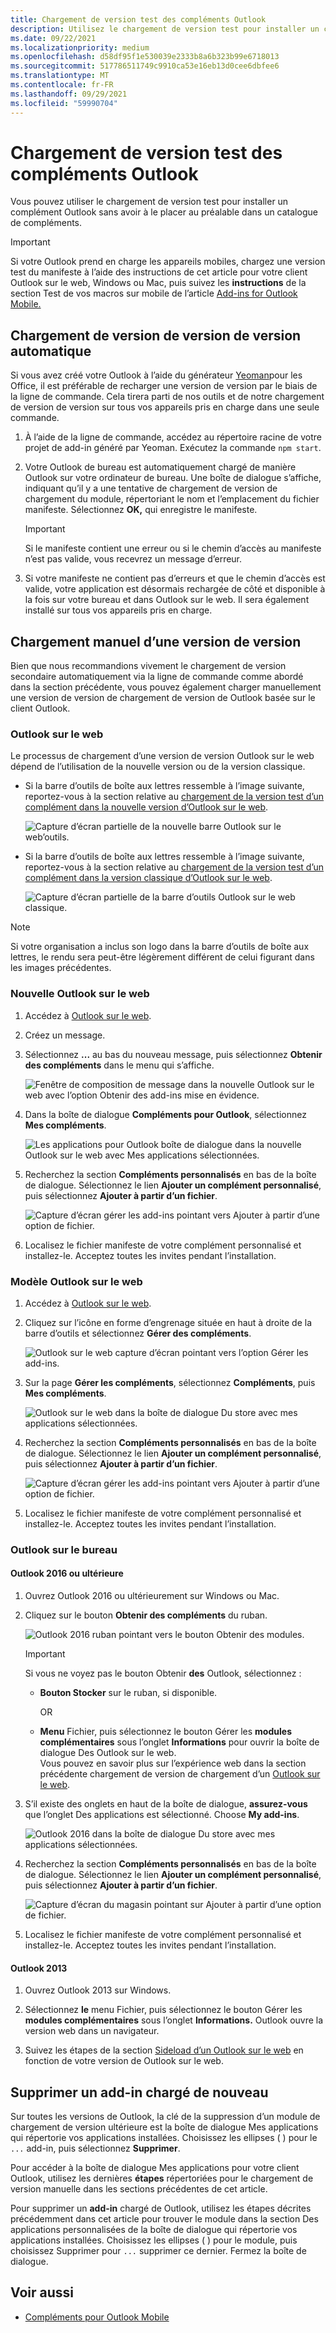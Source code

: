 ```yaml
---
title: Chargement de version test des compléments Outlook
description: Utilisez le chargement de version test pour installer un complément Outlook sans avoir à le placer au préalable dans un catalogue de compléments.
ms.date: 09/22/2021
ms.localizationpriority: medium
ms.openlocfilehash: d58df95f1e530039e2333b8a6b323b99e6718013
ms.sourcegitcommit: 517786511749c9910ca53e16eb13d0cee6dbfee6
ms.translationtype: MT
ms.contentlocale: fr-FR
ms.lasthandoff: 09/29/2021
ms.locfileid: "59990704"
---
```

# <a name="sideload-outlook-add-ins-for-testing"></a>Chargement de version test des compléments Outlook

Vous pouvez utiliser le chargement de version test pour installer un complément Outlook sans avoir à le placer au préalable dans un catalogue de compléments.

> [!IMPORTANT]
> Si votre Outlook prend en charge les appareils mobiles, chargez une version test du manifeste à l’aide des instructions de cet article pour votre client Outlook sur le web, Windows ou Mac, puis suivez les **instructions** de la section Test de vos macros sur mobile de l’article [Add-ins for Outlook Mobile.](outlook-mobile-addins.md#testing-your-add-ins-on-mobile)

## <a name="sideload-automatically"></a>Chargement de version de version de version automatique

Si vous avez créé votre Outlook à l’aide du générateur [Yeoman](https://github.com/OfficeDev/generator-office)pour les Office, il est préférable de recharger une version de version par le biais de la ligne de commande. Cela tirera parti de nos outils et de notre chargement de version de version sur tous vos appareils pris en charge dans une seule commande.

1. À l’aide de la ligne de commande, accédez au répertoire racine de votre projet de add-in généré par Yeoman. Exécutez la commande `npm start`.

1. Votre Outlook de bureau est automatiquement chargé de manière Outlook sur votre ordinateur de bureau. Une boîte de dialogue s’affiche, indiquant qu’il y a une tentative de chargement de version de chargement du module, répertoriant le nom et l’emplacement du fichier manifeste. Sélectionnez **OK,** qui enregistre le manifeste.

    > [!IMPORTANT]
    > Si le manifeste contient une erreur ou si le chemin d’accès au manifeste n’est pas valide, vous recevrez un message d’erreur.

1. Si votre manifeste ne contient pas d’erreurs et que le chemin d’accès est valide, votre application est désormais rechargée de côté et disponible à la fois sur votre bureau et dans Outlook sur le web. Il sera également installé sur tous vos appareils pris en charge.

## <a name="sideload-manually"></a>Chargement manuel d’une version de version

Bien que nous recommandions vivement le chargement de version secondaire automatiquement via la ligne de commande comme abordé dans la section précédente, vous pouvez également charger manuellement une version de version de chargement de version de Outlook basée sur le client Outlook.

### <a name="outlook-on-the-web"></a>Outlook sur le web

Le processus de chargement d’une version de version Outlook sur le web dépend de l’utilisation de la nouvelle version ou de la version classique.

- Si la barre d’outils de boîte aux lettres ressemble à l’image suivante, reportez-vous à la section relative au [chargement de la version test d’un complément dans la nouvelle version d’Outlook sur le web](#new-outlook-on-the-web).

    ![Capture d’écran partielle de la nouvelle barre Outlook sur le web’outils.](../images/outlook-on-the-web-new-toolbar.png)

- Si la barre d’outils de boîte aux lettres ressemble à l’image suivante, reportez-vous à la section relative au [chargement de la version test d’un complément dans la version classique d’Outlook sur le web](#classic-outlook-on-the-web).

    ![Capture d’écran partielle de la barre d’outils Outlook sur le web classique.](../images/outlook-on-the-web-classic-toolbar.png)

> [!NOTE]
> Si votre organisation a inclus son logo dans la barre d’outils de boîte aux lettres, le rendu sera peut-être légèrement différent de celui figurant dans les images précédentes.

### <a name="new-outlook-on-the-web"></a>Nouvelle Outlook sur le web

1. Accédez à [Outlook sur le web](https://outlook.office.com).

1. Créez un message.

1. Sélectionnez **...** au bas du nouveau message, puis sélectionnez **Obtenir des compléments** dans le menu qui s’affiche.

    ![Fenêtre de composition de message dans la nouvelle Outlook sur le web avec l’option Obtenir des add-ins mise en évidence.](../images/outlook-on-the-web-new-get-add-ins.png)

1. Dans la boîte de dialogue **Compléments pour Outlook**, sélectionnez **Mes compléments**.

    ![Les applications pour Outlook boîte de dialogue dans la nouvelle Outlook sur le web avec Mes applications sélectionnées.](../images/outlook-on-the-web-new-my-add-ins.png)

1. Recherchez la section **Compléments personnalisés** en bas de la boîte de dialogue. Sélectionnez le lien **Ajouter un complément personnalisé**, puis sélectionnez **Ajouter à partir d’un fichier**.

    ![Capture d’écran gérer les add-ins pointant vers Ajouter à partir d’une option de fichier.](../images/outlook-sideload-desktop-add-from-file.png)

1. Localisez le fichier manifeste de votre complément personnalisé et installez-le. Acceptez toutes les invites pendant l’installation.

### <a name="classic-outlook-on-the-web"></a>Modèle Outlook sur le web

1. Accédez à [Outlook sur le web](https://outlook.office.com).

1. Cliquez sur l’icône en forme d’engrenage située en haut à droite de la barre d’outils et sélectionnez **Gérer des compléments**.

    ![Outlook sur le web capture d’écran pointant vers l’option Gérer les add-ins.](../images/outlook-sideload-web-manage-integrations.png)

1. Sur la page **Gérer les compléments**, sélectionnez **Compléments**, puis **Mes compléments**.

    ![Outlook sur le web dans la boîte de dialogue Du store avec mes applications sélectionnées.](../images/outlook-sideload-store-select-add-ins.png)

1. Recherchez la section **Compléments personnalisés** en bas de la boîte de dialogue. Sélectionnez le lien **Ajouter un complément personnalisé**, puis sélectionnez **Ajouter à partir d’un fichier**.

    ![Capture d’écran gérer les add-ins pointant vers Ajouter à partir d’une option de fichier.](../images/outlook-sideload-desktop-add-from-file.png)

1. Localisez le fichier manifeste de votre complément personnalisé et installez-le. Acceptez toutes les invites pendant l’installation.

### <a name="outlook-on-the-desktop"></a>Outlook sur le bureau

#### <a name="outlook-2016-or-later"></a>Outlook 2016 ou ultérieure

1. Ouvrez Outlook 2016 ou ultérieurement sur Windows ou Mac.

1. Cliquez sur le bouton **Obtenir des compléments** du ruban.

    ![Outlook 2016 ruban pointant vers le bouton Obtenir des modules.](../images/outlook-sideload-desktop-store.png)

    > [!IMPORTANT]
    > Si vous ne voyez pas le bouton Obtenir **des** Outlook, sélectionnez :
    >
    > - **Bouton Stocker** sur le ruban, si disponible.
    >
    >   OR
    >
    > - **Menu** Fichier, puis sélectionnez le bouton Gérer les **modules complémentaires** sous l’onglet **Informations** pour ouvrir la boîte de dialogue Des Outlook sur le web. <br>Vous pouvez en savoir plus sur l’expérience web dans la section précédente chargement de version de chargement d’un [Outlook sur le web](#outlook-on-the-web).

1. S’il existe des onglets en haut de la boîte de dialogue, **assurez-vous** que l’onglet Des applications est sélectionné. Choose **My add-ins**.

    ![Outlook 2016 dans la boîte de dialogue Du store avec mes applications sélectionnées.](../images/outlook-sideload-store-select-add-ins.png)

1. Recherchez la section **Compléments personnalisés** en bas de la boîte de dialogue. Sélectionnez le lien **Ajouter un complément personnalisé**, puis sélectionnez **Ajouter à partir d’un fichier**.

    ![Capture d’écran du magasin pointant sur Ajouter à partir d’une option de fichier.](../images/outlook-sideload-desktop-add-from-file.png)

1. Localisez le fichier manifeste de votre complément personnalisé et installez-le. Acceptez toutes les invites pendant l’installation.

#### <a name="outlook-2013"></a>Outlook 2013

1. Ouvrez Outlook 2013 sur Windows.

1. Sélectionnez **le** menu Fichier, puis sélectionnez le bouton Gérer les **modules complémentaires** sous l’onglet **Informations.** Outlook ouvre la version web dans un navigateur.

1. Suivez les étapes de la section [Sideload d’un Outlook sur le web](#outlook-on-the-web) en fonction de votre version de Outlook sur le web.

## <a name="remove-a-sideloaded-add-in"></a>Supprimer un add-in chargé de nouveau

Sur toutes les versions de Outlook, la clé de la suppression  d’un module de chargement de version ultérieure est la boîte de dialogue Mes applications qui répertorie vos applications installées. Choisissez les ellipses ( ) pour le `...` add-in, puis sélectionnez **Supprimer**.

Pour accéder à la boîte de dialogue Mes applications pour votre client Outlook, [](#sideload-manually) utilisez les dernières **étapes** répertoriées pour le chargement de version manuelle dans les sections précédentes de cet article.

Pour supprimer un **add-in** chargé de Outlook, utilisez les étapes décrites précédemment dans cet article pour trouver le module dans la section Des applications personnalisées de la boîte de dialogue qui répertorie vos applications installées. Choisissez les ellipses ( ) pour le module, puis choisissez Supprimer pour `...` supprimer ce dernier.  Fermez la boîte de dialogue.

## <a name="see-also"></a>Voir aussi

- [Compléments pour Outlook Mobile](outlook-mobile-addins.md)